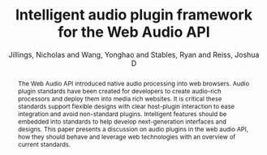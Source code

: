 --- 
title: "Intelligent audio plugin framework for the Web Audio API" 
abstract: "The Web Audio API introduced native audio processing into web browsers. Audio plugin standards have been created for developers to create audio-rich processors and deploy them into media rich websites. It is critical these standards support flexible designs with clear host-plugin interaction to ease integration and avoid non-standard plugins. Intelligent features should be embedded into standards to help develop next-generation interfaces and designs. This paper presents a discussion on audio plugins in the web audio API, how they should behave and leverage web technologies with an overview of current standards." 
address: "London" 
author: "Jillings, Nicholas and Wang, Yonghao and Stables, Ryan and Reiss, Joshua D"
webAuthor: "Christian Baumann, Johanna Friederike, Jan-Torsten Milde" 
booktitle: "Proceedings of the International Web Audio Conference" 
editor: "Thalmann, Florian and Ewert, Sebastian" 
month: "Proceedings of the International Web Audio Conference"
pages: "1-2" 
publisher: "Queen Mary University of London" 
series: "WAC '18"
track: "Talk"  
year: "2017" 
id: "2017_EA_38" 
tags: year2017
media: https://youtu.be/OpUeyRRPpCo?t=2878 
pdflink: /_data/papers/pdf/2017/2017_38.pdf
ISSN: 2663-5844
---